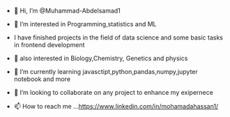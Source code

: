 - 👋 Hi, I’m @Muhammad-Abdelsamad1
- 👀 I’m interested in Programming,statistics and ML
- I have finished projects in the field of data science and some basic tasks in frontend development 
- 👀 also interested in Biology,Chemistry, Genetics and physics 

- 🌱 I’m currently learning javasctipt,python,pandas,numpy,jupyter notebook and more
- 💞️ I’m looking to collaborate on any project to enhance my exipernece
- 📫 How to reach me ...https://www.linkedin.com/in/mohamadahassan1/

<!---
Muhammad-Abdelsamad1/Muhammad-Abdelsamad1 is a ✨ special ✨ repository because its `README.md` (this file) appears on your GitHub profile.
You can click the Preview link to take a look at your changes.
--->
